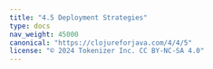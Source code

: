 ```yaml
---
title: "4.5 Deployment Strategies"
type: docs
nav_weight: 45000
canonical: "https://clojureforjava.com/4/4/5"
license: "© 2024 Tokenizer Inc. CC BY-NC-SA 4.0"
---
```


